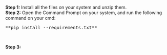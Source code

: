 **Step 1:** Install all the files on your system and unzip them.<br>
**Step 2:** Open the Command Prompt on your system, and run the following command on your cmd: <br>
<pre>**pip install --requirements.txt**</pre><br>
**Step 3:** 

